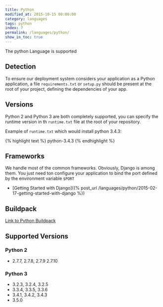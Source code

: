 ```yaml
---
title: Python
modified_at: 2015-10-15 00:00:00
category: languages
tags: python
index: 7
permalink: /languages/python/
show_in_toc: true
---
```


The python Language is supported

## Detection

To ensure our deployment system considers your application as a Python application,
a file `requirements.txt` or `setup.py` should be present at the root of your project, defining
the dependencies of your app.

## Versions

Python 2 and Python 3 are both completely supported, you can specify the runtime version in th
`runtime.txt` file at the root of your repository.

Example of `runtime.txt` which would install python 3.4.3:

{% highlight text %}
python-3.4.3
{% endhighlight %}

## Frameworks

We handle most of the common frameworks. Obviously, Django is among them. You just need ton
configure your application to bind the port defined by the environment variable `$PORT`

* [Getting Started with Django]({% post_url /languages/python/2015-02-17-getting-started-with-django %})

## Buildpack

[Link to Python Buildpack](https://github.com/Scalingo/python-buildpack)

## Supported Versions

### Python 2

* 2.7.7, 2.7.8, 2.7.9 2.7.10

### Python 3

* 3.2.3, 3.2.4, 3.2.5
* 3.3.4, 3.3.5, 3.3.6
* 3.4.1, 3.4.2, 3.4.3
* 3.5.0

